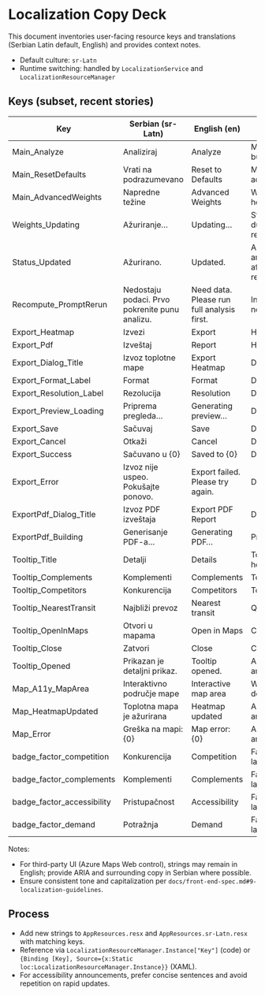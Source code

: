 # Localization Copy Deck

This document inventories user-facing resource keys and translations (Serbian Latin default, English) and provides context notes.

- Default culture: `sr-Latn`
- Runtime switching: handled by `LocalizationService` and `LocalizationResourceManager`

## Keys (subset, recent stories)

| Key | Serbian (sr-Latn) | English (en) | Context |
|---|---|---|---|
| Main_Analyze | Analiziraj | Analyze | Main analyze button |
| Main_ResetDefaults | Vrati na podrazumevano | Reset to Defaults | Main footer action |
| Main_AdvancedWeights | Napredne težine | Advanced Weights | Weights panel heading |
| Weights_Updating | Ažuriranje… | Updating… | Status pill during recompute |
| Status_Updated | Ažurirano. | Updated. | ARIA announcement after recompute |
| Recompute_PromptRerun | Nedostaju podaci. Prvo pokrenite punu analizu. | Need data. Please run full analysis first. | Inline status near weights |
| Export_Heatmap | Izvezi | Export | Header button |
| Export_Pdf | Izveštaj | Report | Header button |
| Export_Dialog_Title | Izvoz toplotne mape | Export Heatmap | Dialog title |
| Export_Format_Label | Format | Format | Dialog label |
| Export_Resolution_Label | Rezolucija | Resolution | Dialog label |
| Export_Preview_Loading | Priprema pregleda… | Generating preview… | Dialog status |
| Export_Save | Sačuvaj | Save | Dialog button |
| Export_Cancel | Otkaži | Cancel | Dialog button |
| Export_Success | Sačuvano u {0} | Saved to {0} | Dialog status |
| Export_Error | Izvoz nije uspeo. Pokušajte ponovo. | Export failed. Please try again. | Dialog status |
| ExportPdf_Dialog_Title | Izvoz PDF izveštaja | Export PDF Report | Dialog title |
| ExportPdf_Building | Generisanje PDF-a… | Generating PDF… | Progress |
| Tooltip_Title | Detalji | Details | Tooltip heading |
| Tooltip_Complements | Komplementi | Complements | Tooltip section |
| Tooltip_Competitors | Konkurencija | Competitors | Tooltip section |
| Tooltip_NearestTransit | Najbliži prevoz | Nearest transit | Quick metric |
| Tooltip_OpenInMaps | Otvori u mapama | Open in Maps | CTA |
| Tooltip_Close | Zatvori | Close | Close button |
| Tooltip_Opened | Prikazan je detaljni prikaz. | Tooltip opened. | ARIA announcement |
| Map_A11y_MapArea | Interaktivno područje mape | Interactive map area | WebView ARIA description |
| Map_HeatmapUpdated | Toplotna mapa je ažurirana | Heatmap updated | ARIA announcement |
| Map_Error | Greška na mapi: {0} | Map error: {0} | ARIA announcement |
| badge_factor_competition | Konkurencija | Competition | Factor badge label |
| badge_factor_complements | Komplementi | Complements | Factor badge label |
| badge_factor_accessibility | Pristupačnost | Accessibility | Factor badge label |
| badge_factor_demand | Potražnja | Demand | Factor badge label |

Notes:
- For third-party UI (Azure Maps Web control), strings may remain in English; provide ARIA and surrounding copy in Serbian where possible.
- Ensure consistent tone and capitalization per `docs/front-end-spec.md#9-localization-guidelines`.

## Process
- Add new strings to `AppResources.resx` and `AppResources.sr-Latn.resx` with matching keys.
- Reference via `LocalizationResourceManager.Instance["Key"]` (code) or `{Binding [Key], Source={x:Static loc:LocalizationResourceManager.Instance}}` (XAML).
- For accessibility announcements, prefer concise sentences and avoid repetition on rapid updates.

